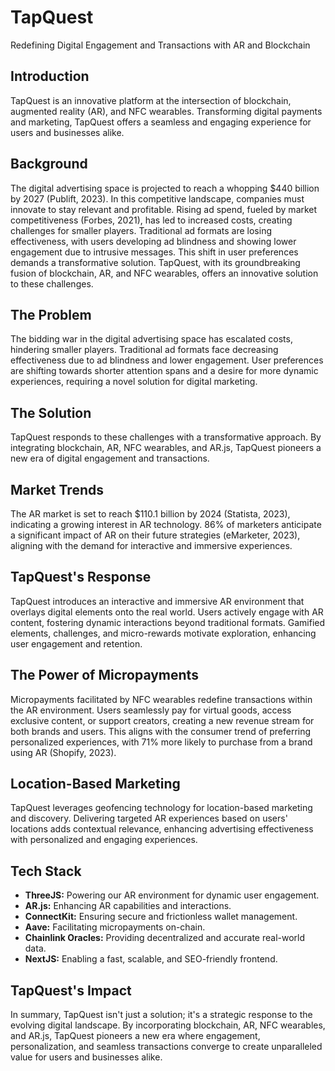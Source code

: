 # TapQuest
Redefining Digital Engagement and Transactions with AR and Blockchain

## Introduction
TapQuest is an innovative platform at the intersection of blockchain, augmented reality (AR), and NFC wearables. Transforming digital payments and marketing, TapQuest offers a seamless and engaging experience for users and businesses alike.

## Background
The digital advertising space is projected to reach a whopping $440 billion by 2027 (Publift, 2023). In this competitive landscape, companies must innovate to stay relevant and profitable. Rising ad spend, fueled by market competitiveness (Forbes, 2021), has led to increased costs, creating challenges for smaller players. Traditional ad formats are losing effectiveness, with users developing ad blindness and showing lower engagement due to intrusive messages. This shift in user preferences demands a transformative solution. TapQuest, with its groundbreaking fusion of blockchain, AR, and NFC wearables, offers an innovative solution to these challenges.

## The Problem
The bidding war in the digital advertising space has escalated costs, hindering smaller players. Traditional ad formats face decreasing effectiveness due to ad blindness and lower engagement. User preferences are shifting towards shorter attention spans and a desire for more dynamic experiences, requiring a novel solution for digital marketing.

## The Solution
TapQuest responds to these challenges with a transformative approach. By integrating blockchain, AR, NFC wearables, and AR.js, TapQuest pioneers a new era of digital engagement and transactions.

## Market Trends
The AR market is set to reach $110.1 billion by 2024 (Statista, 2023), indicating a growing interest in AR technology. 86% of marketers anticipate a significant impact of AR on their future strategies (eMarketer, 2023), aligning with the demand for interactive and immersive experiences.

## TapQuest's Response
TapQuest introduces an interactive and immersive AR environment that overlays digital elements onto the real world. Users actively engage with AR content, fostering dynamic interactions beyond traditional formats. Gamified elements, challenges, and micro-rewards motivate exploration, enhancing user engagement and retention.

## The Power of Micropayments
Micropayments facilitated by NFC wearables redefine transactions within the AR environment. Users seamlessly pay for virtual goods, access exclusive content, or support creators, creating a new revenue stream for both brands and users. This aligns with the consumer trend of preferring personalized experiences, with 71% more likely to purchase from a brand using AR (Shopify, 2023).

## Location-Based Marketing
TapQuest leverages geofencing technology for location-based marketing and discovery. Delivering targeted AR experiences based on users' locations adds contextual relevance, enhancing advertising effectiveness with personalized and engaging experiences.

## Tech Stack
- **ThreeJS:** Powering our AR environment for dynamic user engagement.
- **AR.js:** Enhancing AR capabilities and interactions.
- **ConnectKit:** Ensuring secure and frictionless wallet management.
- **Aave:** Facilitating micropayments on-chain.
- **Chainlink Oracles:** Providing decentralized and accurate real-world data.
- **NextJS:** Enabling a fast, scalable, and SEO-friendly frontend.

## TapQuest's Impact
In summary, TapQuest isn't just a solution; it's a strategic response to the evolving digital landscape. By incorporating blockchain, AR, NFC wearables, and AR.js, TapQuest pioneers a new era where engagement, personalization, and seamless transactions converge to create unparalleled value for users and businesses alike.

